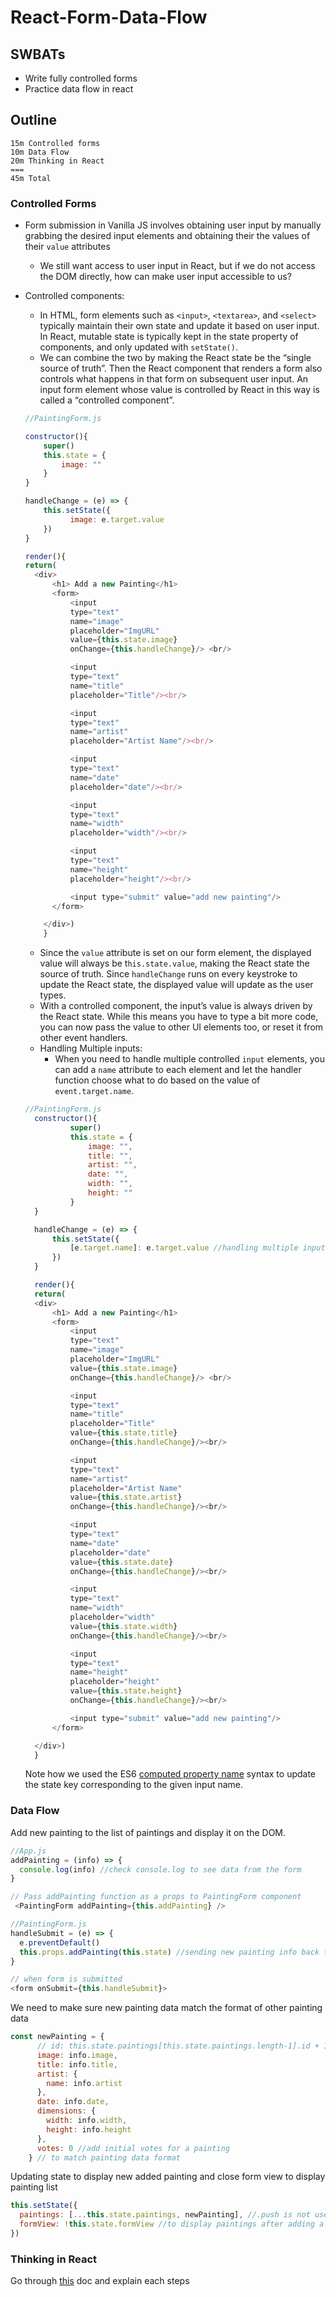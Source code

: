 # React-Form-Data-Flow

## SWBATs
* Write fully controlled forms
* Practice data flow in react

## Outline

    15m Controlled forms
    10m Data Flow
    20m Thinking in React
    ===
    45m Total

### Controlled Forms

* Form submission in Vanilla JS involves obtaining user input by manually grabbing the desired input elements and obtaining their the values of their `value` attributes
	* We still want access to user input in React, but if we do not access the DOM directly, how can make user input accessible to us?
* Controlled components:
  * In HTML, form elements such as `<input>`, `<textarea>`, and `<select>` typically maintain their own state and update it based on user input. In React, mutable state is typically kept in the state property of components, and only updated with `setState()`.
  * We can combine the two by making the React state be the “single source of truth”. Then the React component that renders a form also controls what happens in that form on subsequent user input. An input form element whose value is controlled by React in this way is called a “controlled component”.

  ```js
  //PaintingForm.js

  constructor(){
      super()
      this.state = {
          image: ""
      }
  }

  handleChange = (e) => {
      this.setState({
            image: e.target.value
      })
  }

  render(){
  return(
    <div>
        <h1> Add a new Painting</h1>
        <form>
            <input 
            type="text" 
            name="image" 
            placeholder="ImgURL"
            value={this.state.image} 
            onChange={this.handleChange}/> <br/>

            <input 
            type="text" 
            name="title" 
            placeholder="Title"/><br/>

            <input 
            type="text" 
            name="artist" 
            placeholder="Artist Name"/><br/>

            <input 
            type="text" 
            name="date" 
            placeholder="date"/><br/>

            <input 
            type="text" 
            name="width" 
            placeholder="width"/><br/>

            <input 
            type="text" 
            name="height" 
            placeholder="height"/><br/>

            <input type="submit" value="add new painting"/>
        </form>

      </div>)
      }
    ```

  * Since the `value` attribute is set on our form element, the displayed value will always be t`his.state.value`, making the React state the source of truth. Since `handleChange` runs on every keystroke to update the React state, the displayed value will update as the user types.
  * With a controlled component, the input’s value is always driven by the React state. While this means you have to type a bit more code, you can now pass the value to other UI elements too, or reset it from other event handlers.
  * Handling Multiple inputs:
    * When you need to handle multiple controlled `input` elements, you can add a `name` attribute to each element and let the handler function choose what to do based on the value of `event.target.name`.

  ```js
  //PaintingForm.js
    constructor(){
            super()
            this.state = {
                image: "",
                title: "",
                artist: "",
                date: "",
                width: "",
                height: ""
            }
    }

    handleChange = (e) => {
        this.setState({
            [e.target.name]: e.target.value //handling multiple input state
        })
    }

    render(){
    return(
    <div>
        <h1> Add a new Painting</h1>
        <form>
            <input 
            type="text" 
            name="image" 
            placeholder="ImgURL"
            value={this.state.image} 
            onChange={this.handleChange}/> <br/>

            <input 
            type="text" 
            name="title" 
            placeholder="Title" 
            value={this.state.title}
            onChange={this.handleChange}/><br/>

            <input 
            type="text" 
            name="artist" 
            placeholder="Artist Name" 
            value={this.state.artist}
            onChange={this.handleChange}/><br/>

            <input 
            type="text" 
            name="date" 
            placeholder="date" 
            value={this.state.date}
            onChange={this.handleChange}/><br/>

            <input 
            type="text" 
            name="width" 
            placeholder="width"
            value={this.state.width} 
            onChange={this.handleChange}/><br/>

            <input 
            type="text" 
            name="height" 
            placeholder="height"
            value={this.state.height}
            onChange={this.handleChange}/><br/>

            <input type="submit" value="add new painting"/>
        </form>

    </div>)
    }

  ```
  Note how we used the ES6 [computed property name](https://developer.mozilla.org/en-US/docs/Web/JavaScript/Reference/Operators/Object_initializer#computed_property_names) syntax to update the state key corresponding to the given input name.

### Data Flow

Add new painting to the list of paintings and display it on the DOM.

```js
//App.js
addPainting = (info) => {
  console.log(info) //check console.log to see data from the form
}

// Pass addPainting function as a props to PaintingForm component
 <PaintingForm addPainting={this.addPainting} /> 

//PaintingForm.js
handleSubmit = (e) => {
  e.preventDefault()
  this.props.addPainting(this.state) //sending new painting info back to App component
}

// when form is submitted
<form onSubmit={this.handleSubmit}> 

```

We need to make sure new painting data match the format of other painting data

```js
const newPainting = {
      // id: this.state.paintings[this.state.paintings.length-1].id + 1, //BONUS to get rid of warning
      image: info.image,
      title: info.title,
      artist: {
        name: info.artist
      },
      date: info.date,
      dimensions: {
        width: info.width,
        height: info.height
      },
      votes: 0 //add initial votes for a painting
    } // to match painting data format
```

Updating state to display new added painting and close form view to display painting list

```js
this.setState({
  paintings: [...this.state.paintings, newPainting], //.push is not used here because it returns length of an array after adding new element
  formView: !this.state.formView //to display paintings after adding a new painting info
})
```



### Thinking in React

Go through [this](https://reactjs.org/docs/thinking-in-react.html) doc and explain each steps
